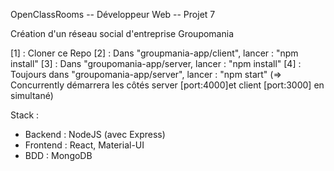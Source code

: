 OpenClassRooms -- Développeur Web -- Projet 7

Création d'un réseau social d'entreprise Groupomania

[1] : Cloner ce Repo
[2] : Dans "groupmania-app/client", lancer : "npm install"
[3] : Dans "groupomania-app/server, lancer : "npm install"
[4] : Toujours dans "groupomania-app/server", lancer : "npm start"
 (=> Concurrently démarrera les côtés server [port:4000]et client [port:3000] en simultané)

 Stack :
 - Backend : NodeJS (avec Express)
 - Frontend : React, Material-UI
 - BDD : MongoDB